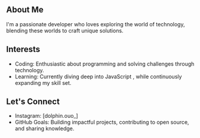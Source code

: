 ## About Me
I'm a passionate developer who loves exploring the world of technology, blending these worlds to craft unique solutions.

## Interests
 - Coding: Enthusiastic about programming and solving challenges through technology.
 - Learning: Currently diving deep into JavaScript , while continuously expanding my skill set.


## Let's Connect
- Instagram: [dolphin.ouo_]
- GitHub Goals: Building impactful projects, contributing to open source, and sharing knowledge.
<!---
dolphinouo/dolphinouo is a ✨ special ✨ repository because its `README.md` (this file) appears on your GitHub profile.
You can click the Preview link to take a look at your changes.
--->
